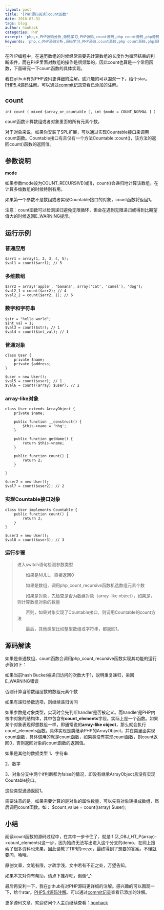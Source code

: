 ```yaml
---
layout: post
title: "[PHP源码阅读]count函数"
date: 2016-05-31
tags: blog
author: hoohack
categories: PHP
excerpt: 'php,c,PHP源码分析,源码学习,PHP源码,count源码,php count源码,php源码阅读,PHP源码阅读'
keywords: 'php,c,PHP源码分析,源码学习,PHP源码,count源码,php count源码,php源码阅读,PHP源码阅读'
---
```


在PHP编程中，在遍历数组的时候经常需要先计算数组的长度作为循环结束的判断条件，而在PHP里面对数组的操作是很频繁的，因此count也算是一个常用函数，下面研究一下count函数的具体实现。

我在github有对PHP源码更详细的注解。感兴趣的可以围观一下，给个star。[PHP5.4源码注解](https://github.com/read-php-src/read-php-src)。可以通过[commit记录](https://github.com/read-php-src/read-php-src/commits/master)查看已添加的注解。

## count

    int count ( mixed $array_or_countable [, int $mode = COUNT_NORMAL ] )

count函数计算数组或者对象里面的所有元素个数。

对于对象来说，如果你安装了SPL扩展，可以通过实现Countable接口来调用count函数。Countable接口有且仅有一个方法Countable::count()，该方法的返回count()函数的返回值。



## 参数说明

**mode**

如果参数mode设为COUNT_RECURSIVE(或1)，count()会递归地计算该数组。在计算多维数组的时候特别有用。

如果第一个参数不是数组或者实现Countable接口的对象，count函数将返回1。

注意：count函数可以检测递归避免无限循环，但会在遇到无限递归或得到比期望值大的时候返回E_WARNING提示。

## 运行示例

### 普通应用

    $arr1 = array(1, 2, 3, 4, 5);
    $val1 = count($arr1); // 5

### 多维数组

    $arr2 = array('apple', 'banana', array('cat', 'camel'), 'dog');
    $val2_1 = count($arr2); // 4
    $val2_2 = count($arr2, 1); // 6

### 数字和字符串

    $str = "hello world";
    $int_val = 1;
    $val3 = count($str); // 1
    $val4 = count($int_val); // 1

### 普通对象

    class User {
        private $name;
        private $address;
    }
    
    $user = new User();
    $val5 = count($user); // 1
    $val6 = count((array) $user); // 2

### array-like对象

    class User extends ArrayObject {
        private $name;
    
        public function __construct() {
            $this->name = 'hhq';
        }
    
        public function getName() {
            return $this->name;
        }
    
        public function count() {
            return 2;
        }
    
    }
    
    $user2 = new User();
    $val7 = count($user2); // 2

### 实现Countable接口对象

    class User implements Countable {
        public function count() {
            return 3;
        }
    }
    
    $user3 = new User();
    $val8 = count($user3); // 3 

### 运行步骤

> 进入switch语句检测参数类型
> 
> 　　如果是NULL，直接返回0
> 
> 　　如果是数组，调用php_count_recursive函数机选数组元素个数
> 
> 　　如果是对象，先检查是否为数组对象（array-like object），如果是，则计算数组对象的数量
> 
> 　　否则，如果对象实现了Countable接口，则调用Countable的count方法
> 
> 　　最后，其他类型比如整型数组或字符串，都返回1。

## 源码解读

如果是普通数组，count函数会调用php_count_recursive函数实现其功能的运行步骤如下：

如果当前hash Bucket被递归访问的次数大于1，说明重复递归，染回E_WARNING错误

否则计算当前数组层数的数组元素个数

如果有递归参数选项，则继续递归访问

如果参数是对象类型，实现时会先判断handler是否被定义。而handler是PHP内核中对象的结构体，其中包含有**count_elements**字段，实际上是一个函数。如果某个对象表现得想数组一样，即通常说的**array-like object**，那么就会执行count_elements函数。具体实现是类继承PHP的ArrayObject，并在类里面实现count函数，具体调用的就是count函数，如果类没有实现count函数，则count返回0，否则返回对象的count函数的返回值。

如果是其他的数据类型
1、字符串

2、数字

3、对象分支中两个if判断都为false的情况，即没有继承ArrayObject且没有实现Countable接口。

这些类型通通返回1。

需要注意的是，如果需要计算的是对象的属性数量，可以先将对象转换成数组，然后调用count函数。如：
$count_value = count((array) $user);

## 小结

阅读count函数的源码过程中，在其中一步卡住了，就是if (Z_OBJ_HT_P(array)->count_elements)这一步，因为始终无法写出进入这个分支的demo，在网上搜索了很多资料也未果，因此请教了TIPI的reeze，最终得到了想要的答案。不懂就要问，哈哈。

 

原创文章，文笔有限，才疏学浅，文中若有不正之处，万望告知。

如果本文对你有帮助，请点下推荐吧，谢谢^_^

 

最后再安利一下，我在github有对PHP源码更详细的注解。感兴趣的可以围观一下，给个star。[PHP5.4源码注解](https://github.com/read-php-src/read-php-src)。可以通过[commit记录](https://github.com/read-php-src/read-php-src/commits/master)查看已添加的注解。

更多源码文章，欢迎访问个人主页继续查看：[hoohack](https://www.hoohack.me)
